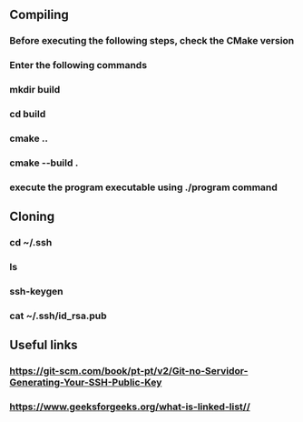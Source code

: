 ## Compiling ##
### Before executing the following steps, check the CMake version ###  
### Enter the following commands ###
### mkdir build ###
### cd build ###
### cmake .. ###
### cmake --build . ###
### execute the program executable using ./program command ###
## Cloning ##                                                                      

### cd ~/.ssh ###
### ls ###
### ssh-keygen ###
### cat ~/.ssh/id_rsa.pub ### 

## Useful links ##

### https://git-scm.com/book/pt-pt/v2/Git-no-Servidor-Generating-Your-SSH-Public-Key ###
### https://www.geeksforgeeks.org/what-is-linked-list// ###
